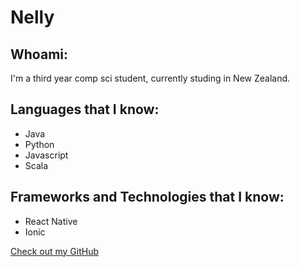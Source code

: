 # Nelly

## Whoami:
I'm a third year comp sci student, currently studing in New Zealand.



## Languages that I know:

- Java
- Python
- Javascript
- Scala


## Frameworks and Technologies that I know:

- React Native
- Ionic


[Check out my GitHub](https://github.com/NotNelly)